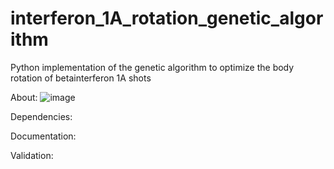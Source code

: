 # interferon_1A_rotation_genetic_algorithm
Python implementation of the genetic algorithm to optimize the body rotation of betainterferon 1A shots

About:
![image](https://user-images.githubusercontent.com/78453361/113072639-edc5fa80-919d-11eb-9de7-5cdd3d3d39a6.png)


Dependencies:

Documentation:


Validation:



